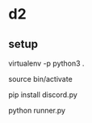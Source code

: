 # d2


## setup

virtualenv -p python3 .

source bin/activate

pip install discord.py

python runner.py

